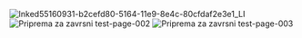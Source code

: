 ![Inked55160931-b2cefd80-5164-11e9-8e4c-80cfdaf2e3e1_LI](https://user-images.githubusercontent.com/44875805/55161920-e579f580-5166-11e9-9a18-a3d28ffce2dc.jpg)
![Priprema za zavrsni test-page-002](https://user-images.githubusercontent.com/44875805/55160932-b3679400-5164-11e9-9d73-43361f9b66e3.jpg)
![Priprema za zavrsni test-page-003](https://user-images.githubusercontent.com/44875805/55160933-b3679400-5164-11e9-8eb2-433fada6a03f.jpg)
